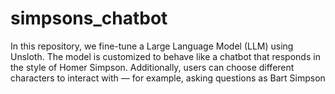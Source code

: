# simpsons_chatbot
In this repository, we fine-tune a Large Language Model (LLM) using Unsloth. The model is customized to behave like a chatbot that responds in the style of Homer Simpson. Additionally, users can choose different characters to interact with — for example, asking questions as Bart Simpson
